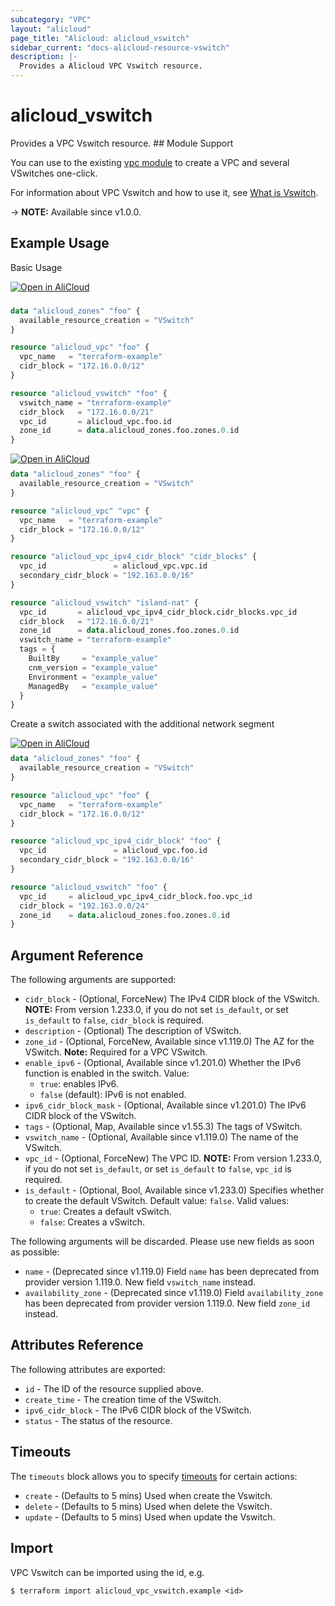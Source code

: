 ```yaml
---
subcategory: "VPC"
layout: "alicloud"
page_title: "Alicloud: alicloud_vswitch"
sidebar_current: "docs-alicloud-resource-vswitch"
description: |-
  Provides a Alicloud VPC Vswitch resource.
---
```


# alicloud_vswitch

Provides a VPC Vswitch resource. ## Module Support

You can use to the existing [vpc module](https://registry.terraform.io/modules/alibaba/vpc/alicloud)  to create a VPC and several VSwitches one-click.

For information about VPC Vswitch and how to use it, see [What is Vswitch](https://www.alibabacloud.com/help/en/virtual-private-cloud/latest/work-with-vswitches).

-> **NOTE:** Available since v1.0.0.

## Example Usage

Basic Usage

<div style="display: block;margin-bottom: 40px;"><div class="oics-button" style="float: right;position: absolute;margin-bottom: 10px;">
  <a href="https://api.aliyun.com/api-tools/terraform?resource=alicloud_vswitch&exampleId=079cdd19-b6f0-13c0-7a5d-4d84f66e1832cc04102f&activeTab=example&spm=docs.r.vswitch.0.079cdd19b6&intl_lang=EN_US" target="_blank">
    <img alt="Open in AliCloud" src="https://img.alicdn.com/imgextra/i1/O1CN01hjjqXv1uYUlY56FyX_!!6000000006049-55-tps-254-36.svg" style="max-height: 44px; max-width: 100%;">
  </a>
</div></div>

```terraform

data "alicloud_zones" "foo" {
  available_resource_creation = "VSwitch"
}

resource "alicloud_vpc" "foo" {
  vpc_name   = "terraform-example"
  cidr_block = "172.16.0.0/12"
}

resource "alicloud_vswitch" "foo" {
  vswitch_name = "terraform-example"
  cidr_block   = "172.16.0.0/21"
  vpc_id       = alicloud_vpc.foo.id
  zone_id      = data.alicloud_zones.foo.zones.0.id
}
```

<div style="display: block;margin-bottom: 40px;"><div class="oics-button" style="float: right;position: absolute;margin-bottom: 10px;">
  <a href="https://api.aliyun.com/api-tools/terraform?resource=alicloud_vswitch&exampleId=1a612892-3673-e700-0582-e5ae4685652a5322921c&activeTab=example&spm=docs.r.vswitch.1.1a61289236&intl_lang=EN_US" target="_blank">
    <img alt="Open in AliCloud" src="https://img.alicdn.com/imgextra/i1/O1CN01hjjqXv1uYUlY56FyX_!!6000000006049-55-tps-254-36.svg" style="max-height: 44px; max-width: 100%;">
  </a>
</div></div>

```terraform
data "alicloud_zones" "foo" {
  available_resource_creation = "VSwitch"
}

resource "alicloud_vpc" "vpc" {
  vpc_name   = "terraform-example"
  cidr_block = "172.16.0.0/12"
}

resource "alicloud_vpc_ipv4_cidr_block" "cidr_blocks" {
  vpc_id               = alicloud_vpc.vpc.id
  secondary_cidr_block = "192.163.0.0/16"
}

resource "alicloud_vswitch" "island-nat" {
  vpc_id       = alicloud_vpc_ipv4_cidr_block.cidr_blocks.vpc_id
  cidr_block   = "172.16.0.0/21"
  zone_id      = data.alicloud_zones.foo.zones.0.id
  vswitch_name = "terraform-example"
  tags = {
    BuiltBy     = "example_value"
    cnm_version = "example_value"
    Environment = "example_value"
    ManagedBy   = "example_value"
  }
}
```

Create a switch associated with the additional network segment

<div style="display: block;margin-bottom: 40px;"><div class="oics-button" style="float: right;position: absolute;margin-bottom: 10px;">
  <a href="https://api.aliyun.com/api-tools/terraform?resource=alicloud_vswitch&exampleId=30815915-965a-c6c1-bc30-cdf2de837f7b514f99f4&activeTab=example&spm=docs.r.vswitch.2.3081591596&intl_lang=EN_US" target="_blank">
    <img alt="Open in AliCloud" src="https://img.alicdn.com/imgextra/i1/O1CN01hjjqXv1uYUlY56FyX_!!6000000006049-55-tps-254-36.svg" style="max-height: 44px; max-width: 100%;">
  </a>
</div></div>

```terraform
data "alicloud_zones" "foo" {
  available_resource_creation = "VSwitch"
}

resource "alicloud_vpc" "foo" {
  vpc_name   = "terraform-example"
  cidr_block = "172.16.0.0/12"
}

resource "alicloud_vpc_ipv4_cidr_block" "foo" {
  vpc_id               = alicloud_vpc.foo.id
  secondary_cidr_block = "192.163.0.0/16"
}

resource "alicloud_vswitch" "foo" {
  vpc_id     = alicloud_vpc_ipv4_cidr_block.foo.vpc_id
  cidr_block = "192.163.0.0/24"
  zone_id    = data.alicloud_zones.foo.zones.0.id
}
```

## Argument Reference

The following arguments are supported:

* `cidr_block` - (Optional, ForceNew) The IPv4 CIDR block of the VSwitch. **NOTE:** From version 1.233.0, if you do not set `is_default`, or set `is_default` to `false`, `cidr_block` is required.
* `description` - (Optional) The description of VSwitch.
* `zone_id` - (Optional, ForceNew, Available since v1.119.0) The AZ for the VSwitch. **Note:** Required for a VPC VSwitch.
* `enable_ipv6` - (Optional, Available since v1.201.0) Whether the IPv6 function is enabled in the switch. Value:
  - `true`: enables IPv6.
  - `false` (default): IPv6 is not enabled.
* `ipv6_cidr_block_mask` - (Optional, Available since v1.201.0) The IPv6 CIDR block of the VSwitch.
* `tags` - (Optional, Map, Available since v1.55.3) The tags of VSwitch.
* `vswitch_name` - (Optional, Available since v1.119.0) The name of the VSwitch.
* `vpc_id` - (Optional, ForceNew) The VPC ID. **NOTE:** From version 1.233.0, if you do not set `is_default`, or set `is_default` to `false`, `vpc_id` is required.
* `is_default` - (Optional, Bool, Available since v1.233.0) Specifies whether to create the default VSwitch. Default value: `false`. Valid values:
  - `true`: Creates a default vSwitch.
  - `false`: Creates a vSwitch.

The following arguments will be discarded. Please use new fields as soon as possible:
* `name` - (Deprecated since v1.119.0) Field `name` has been deprecated from provider version 1.119.0. New field `vswitch_name` instead.
* `availability_zone` - (Deprecated since v1.119.0) Field `availability_zone` has been deprecated from provider version 1.119.0. New field `zone_id` instead.


## Attributes Reference

The following attributes are exported:
* `id` - The ID of the resource supplied above.
* `create_time` - The creation time of the VSwitch.
* `ipv6_cidr_block` - The IPv6 CIDR block of the VSwitch.
* `status` - The status of the resource.

## Timeouts

The `timeouts` block allows you to specify [timeouts](https://www.terraform.io/docs/configuration-0-11/resources.html#timeouts) for certain actions:
* `create` - (Defaults to 5 mins) Used when create the Vswitch.
* `delete` - (Defaults to 5 mins) Used when delete the Vswitch.
* `update` - (Defaults to 5 mins) Used when update the Vswitch.

## Import

VPC Vswitch can be imported using the id, e.g.

```shell
$ terraform import alicloud_vpc_vswitch.example <id>
```
